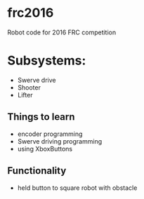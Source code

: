 # frc2016
Robot code for 2016 FRC competition

# Subsystems:

- Swerve drive 
- Shooter      
- Lifter       

## Things to learn

- encoder programming
- Swerve driving programming
- using XboxButtons

## Functionality

- held button to square robot with obstacle